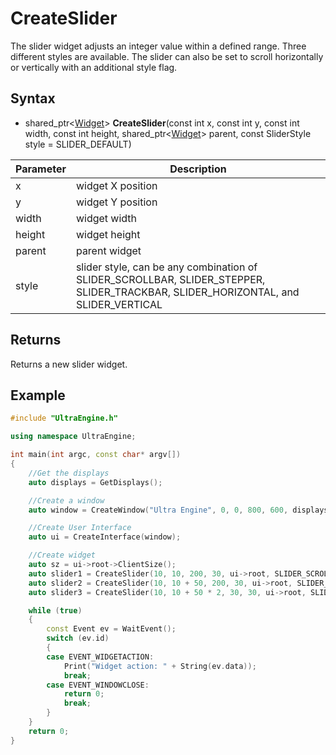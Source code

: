 # CreateSlider

The slider widget adjusts an integer value within a defined range. Three different styles are available. The slider can also be set to scroll horizontally or vertically with an additional style flag.

## Syntax

- shared_ptr<[Widget](Widget.md)\> **CreateSlider**(const int x, const int y, const int width, const int height, shared_ptr<[Widget](Widget.md)\> parent, const SliderStyle style = SLIDER_DEFAULT)

| Parameter | Description |
| --- | --- |
| x | widget X position |
| y | widget Y position |
| width | widget width |
| height | widget height |
| parent | parent widget |
| style | slider style, can be any combination of SLIDER_SCROLLBAR, SLIDER_STEPPER, SLIDER_TRACKBAR, SLIDER_HORIZONTAL, and SLIDER_VERTICAL |

## Returns

Returns a new slider widget.

## Example

```c++
#include "UltraEngine.h"

using namespace UltraEngine;

int main(int argc, const char* argv[])
{
    //Get the displays
    auto displays = GetDisplays();

    //Create a window
    auto window = CreateWindow("Ultra Engine", 0, 0, 800, 600, displays[0]);

    //Create User Interface
    auto ui = CreateInterface(window);

    //Create widget
    auto sz = ui->root->ClientSize();
    auto slider1 = CreateSlider(10, 10, 200, 30, ui->root, SLIDER_SCROLLBAR);
    auto slider2 = CreateSlider(10, 10 + 50, 200, 30, ui->root, SLIDER_TRACKBAR);
    auto slider3 = CreateSlider(10, 10 + 50 * 2, 30, 30, ui->root, SLIDER_STEPPER | SLIDER_VERTICAL);

    while (true)
    {
        const Event ev = WaitEvent();
        switch (ev.id)
        {
        case EVENT_WIDGETACTION:
            Print("Widget action: " + String(ev.data));
            break;
        case EVENT_WINDOWCLOSE:
            return 0;
            break;
        }
    }
    return 0;
}
```
